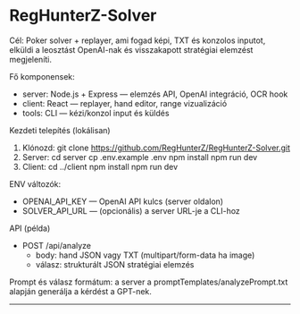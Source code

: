 # RegHunterZ-Solver

Cél: Poker solver + replayer, ami fogad képi, TXT és konzolos inputot, elküldi a leosztást OpenAI-nak és visszakapott stratégiai elemzést megjeleníti.

Fő komponensek:
- server: Node.js + Express — elemzés API, OpenAI integráció, OCR hook
- client: React — replayer, hand editor, range vizualizáció
- tools: CLI — kézi/konzol input és küldés

Kezdeti telepítés (lokálisan)
1. Klónozd:
   git clone https://github.com/RegHunterZ/RegHunterZ-Solver.git
2. Server:
   cd server
   cp .env.example .env
   npm install
   npm run dev
3. Client:
   cd ../client
   npm install
   npm run dev

ENV változók:
- OPENAI_API_KEY — OpenAI API kulcs (server oldalon)
- SOLVER_API_URL — (opcionális) a server URL-je a CLI-hoz

API (példa)
- POST /api/analyze
  - body: hand JSON vagy TXT (multipart/form-data ha image)
  - válasz: strukturált JSON stratégiai elemzés

Prompt és válasz formátum: a server a promptTemplates/analyzePrompt.txt alapján generálja a kérdést a GPT-nek.

---